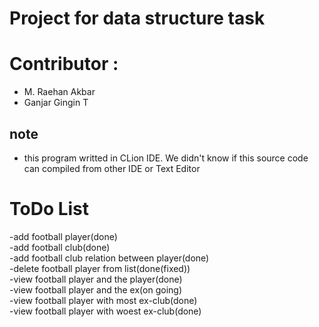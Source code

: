 # Project for data structure task <br>
# Contributor : <br>

  - M. Raehan Akbar
  - Ganjar Gingin T

## note
  - this program writted in CLion IDE. We didn't know if this source code can compiled from other IDE or Text Editor

# ToDo List<br>

-add football player(done)<br>
-add football club(done)<br>
-add football club relation between player(done)<br>
-delete football player from list(done(fixed))<br>
-view football player and the player(done)<br>
-view football player and the ex(on going)<br>
-view football player with most ex-club(done)<br>
-view football player with woest ex-club(done)<br>
 
